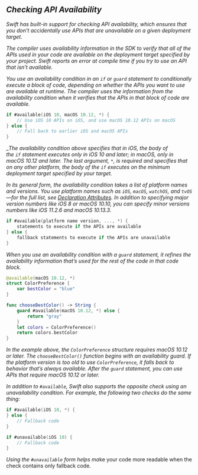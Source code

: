 ## *Checking API Availability*

*Swift has built-in support for checking API availability, which ensures that you don’t accidentally use APIs that are unavailable on a given deployment target.*

*The compiler uses availability information in the SDK to verify that all of the APIs used in your code are available on the deployment target specified by your project. Swift reports an error at compile time if you try to use an API that isn’t available.*

*You use an availability condition in an `if` or `guard` statement to conditionally execute a block of code, depending on whether the APIs you want to use are available at runtime. The compiler uses the information from the availability condition when it verifies that the APIs in that block of code are available.*

```swift
if #available(iOS 10, macOS 10.12, *) {
    // Use iOS 10 APIs on iOS, and use macOS 10.12 APIs on macOS
} else {
    // Fall back to earlier iOS and macOS APIs
}
```

__The availability condition above specifies that in iOS, the body of the `if` statement executes only in iOS 10 and later; in macOS, only in macOS 10.12 and later. The last argument, `*`, is required and specifies that on any other platform, the body of the `if` executes on the minimum deployment target specified by your target._

*In its general form, the availability condition takes a list of platform names and versions. You use platform names such as `iOS`, `macOS`, `watchOS`, and `tvOS`—for the full list, see [Declaration Attributes](https://docs.swift.org/swift-book/ReferenceManual/Attributes.html#ID348). In addition to specifying major version numbers like iOS 8 or macOS 10.10, you can specify minor versions numbers like iOS 11.2.6 and macOS 10.13.3.*

```swift
if #available(platform name version, ..., *) {
    statements to execute if the APIs are available
} else {
    fallback statements to execute if the APIs are unavailable
}
```

*When you use an availability condition with a `guard` statement, it refines the availability information that’s used for the rest of the code in that code block.*

```swift
@available(macOS 10.12, *)
struct ColorPreference {
    var bestColor = "blue"
}

func chooseBestColor() -> String {
    guard #available(macOS 10.12, *) else {
        return "gray"
    }
    let colors = ColorPreference()
    return colors.bestColor
}
```

*In the example above, the `ColorPreference` structure requires macOS 10.12 or later. The `chooseBestColor()` function begins with an availability guard. If the platform version is too old to use `ColorPreference`, it falls back to behavior that’s always available. After the `guard` statement, you can use APIs that require macOS 10.12 or later.*

*In addition to `#available`, Swift also supports the opposite check using an unavailability condition. For example, the following two checks do the same thing:*

```swift
if #available(iOS 10, *) {
} else {
    // Fallback code
}

if #unavailable(iOS 10) {
    // Fallback code
}
```

*Using the `#unavailable` form helps ma*ke your code more readable when the check contains only fallback code.

